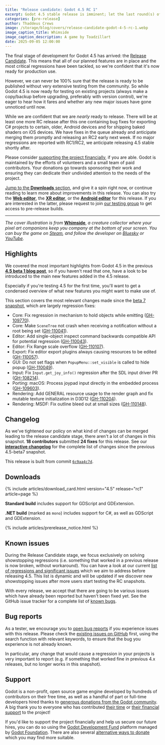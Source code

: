 ```yaml
---
title: "Release candidate: Godot 4.5 RC 1"
excerpt: Godot 4.5 stable release is imminent; let the last round(s) of testing begin!
categories: [pre-release]
author: Thaddeus Crews
image: /storage/blog/covers/release-candidate-godot-4-5-rc-1.webp
image_caption_title: Whimside
image_caption_description: A game by Toadzillart
date: 2025-09-05 12:00:00
---
```


The final stage of development for Godot 4.5 has arrived: the [Release Candidate](https://en.wikipedia.org/wiki/Software_release_life_cycle#Release_candidate). This means that all of our planned features are in place and the most critical regressions have been tackled, so we're confident that it's now ready for production use.

However, we can never be 100% sure that the release is ready to be published without very extensive testing from the community. So while Godot 4.5 is now ready for testing on existing projects (always make a copy/backup before upgrading, preferably with version control), we're eager to hear how it fares and whether any new major issues have gone unnoticed until now.

While we are confident that we are _nearly_ ready to release. There will be at least one more RC release after this one containing bug fixes for exporting C# projects to certain, older, Android devices and for shipping baked shaders on iOS devices. We have fixes in the queue already and anticipate merging them promptly and releasing an RC2 early next week. If no major regressions are reported with RC1/RC2, we anticipate releasing 4.5 stable shortly after.

Please consider [supporting the project financially](#support), if you are able. Godot is maintained by the efforts of volunteers and a small team of paid contributors. Your donations go towards sponsoring their work and ensuring they can dedicate their undivided attention to the needs of the project.

[Jump to the **Downloads** section](#downloads), and give it a spin right now, or continue reading to learn more about improvements in this release. You can also try the [**Web editor**](https://editor.godotengine.org/releases/4.5.rc1/), the [**XR editor**](https://www.meta.com/s/h9JcJGHfg), or the [**Android editor**](https://play.google.com/store/apps/details?id=org.godotengine.editor.v4) for this release. If you are interested in the latter, please request to join [our testing group](https://groups.google.com/g/godot-testers) to get access to pre-release builds.

---

*The cover illustration is from* [**Whimside**](https://store.steampowered.com/app/3064030/Whimside/?curator_clanid=41324400), *a creature collector where your pixel art companions keep you company at the bottom of your screen. You can buy the game on [Steam](https://store.steampowered.com/app/3064030/Whimside/?curator_clanid=41324400), and follow the developer on [Bluesky](https://bsky.app/profile/toadzillart.itch.io) or [YouTube](https://www.youtube.com/@Toadzillart).*

## Highlights

We covered the most important highlights from Godot 4.5 in the previous [**4.5 beta 1 blog post**](/article/dev-snapshot-godot-4-5-beta-1/), so if you haven't read that one, have a look to be introduced to the main new features added in the 4.5 release.

Especially if you're testing 4.5 for the first time, you'll want to get a condensed overview of what new features you might want to make use of.

This section covers the most relevant changes made since the [beta 7 snapshot](/article/dev-snapshot-godot-4-5-beta-7/), which are largely regression fixes:

- Core: Fix regression in mechanism to hold objects while emitting ([GH-109770](https://github.com/godotengine/godot/pull/109770)).
- Core: Make `SceneTree` not crash when receiving a notification without a root being set ([GH-110041](https://github.com/godotengine/godot/pull/110041)).
- Editor: Add single-object inspect command backwards compatible API for potential regression ([GH-110043](https://github.com/godotengine/godot/pull/110043)).
- Editor: Fix Range scale overflow ([GH-110107](https://github.com/godotengine/godot/pull/110107)).
- Export: Fix editor export plugins always causing resources to be edited ([GH-110057](https://github.com/godotengine/godot/pull/110057)).
- GUI: Do not set flags when `PopupMenu::set_visible` is called to hide popup ([GH-110049](https://github.com/godotengine/godot/pull/110049)).
- Input: Fix `Input.get_joy_info()` regression after the SDL input driver PR ([GH-108214](https://github.com/godotengine/godot/pull/108214)).
- Porting: macOS: Process joypad input directly in the embedded process ([GH-109603](https://github.com/godotengine/godot/pull/109603)).
- Rendering: Add GENERAL resource usage to the render graph and fix mutable texture initialization in D3D12 ([GH-110204](https://github.com/godotengine/godot/pull/110204)).
- Rendering: MSDF: Fix outline bleed out at small sizes ([GH-110148](https://github.com/godotengine/godot/pull/110148)).

## Changelog

As we've tightened our policy on what kind of changes can be merged leading to the release candidate stage, there aren't a lot of changes in this snapshot. **18 contributors** submitted **24 fixes** for this release. See our [**interactive changelog**](https://godotengine.github.io/godot-interactive-changelog/#4.5-rc1) for the complete list of changes since the previous 4.5-beta7 snapshot.

This release is built from commit [`6c9aa4c7d`](https://github.com/godotengine/godot/commit/6c9aa4c7d3b9b91cd50714c40eeb234874df7075).

## Downloads

{% include articles/download_card.html version="4.5" release="rc1" article=page %}

**Standard build** includes support for GDScript and GDExtension.

**.NET build** (marked as `mono`) includes support for C#, as well as GDScript and GDExtension.

{% include articles/prerelease_notice.html %}

## Known issues

During the Release Candidate stage, we focus exclusively on solving showstopping regressions (i.e. something that worked in a previous release is now broken, without workaround). You can have a look at our current [list of regressions and significant issues](https://github.com/orgs/godotengine/projects/61) which we aim to address before releasing 4.5. This list is dynamic and will be updated if we discover new showstopping issues after more users start testing the RC snapshots.

With every release, we accept that there are going to be various issues which have already been reported but haven't been fixed yet. See the GitHub issue tracker for a complete list of [known bugs](https://github.com/godotengine/godot/issues?q=is%3Aissue+is%3Aopen+label%3Abug).

## Bug reports

As a tester, we encourage you to [open bug reports](https://github.com/godotengine/godot/issues) if you experience issues with this release. Please check the [existing issues on GitHub](https://github.com/godotengine/godot/issues) first, using the search function with relevant keywords, to ensure that the bug you experience is not already known.

In particular, any change that would cause a regression in your projects is very important to report (e.g. if something that worked fine in previous 4.x releases, but no longer works in this snapshot).

## Support

Godot is a non-profit, open source game engine developed by hundreds of contributors on their free time, as well as a handful of part or full-time developers hired thanks to [generous donations from the Godot community](https://fund.godotengine.org/). A big thank you to everyone who has contributed [their time](https://github.com/godotengine/godot/blob/master/AUTHORS.md) or [their financial support](https://github.com/godotengine/godot/blob/master/DONORS.md) to the project!

If you'd like to support the project financially and help us secure our future hires, you can do so using the [Godot Development Fund](https://fund.godotengine.org/) platform managed by [Godot Foundation](https://godot.foundation/). There are also several [alternative ways to donate](/donate) which you may find more suitable.

